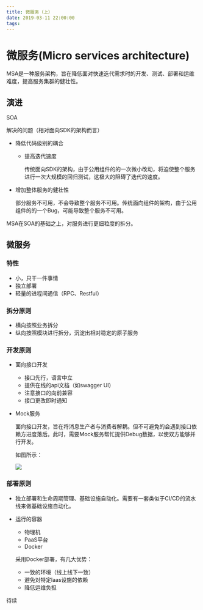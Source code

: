 ```yaml
---
title: 微服务（上）
date: 2019-03-11 22:00:00
tags:
---
```


# 微服务(Micro services architecture)

MSA是一种服务架构，旨在降低面对快速迭代需求时的开发、测试、部署和运维难度，提高服务集群的健壮性。

## 演进

SOA

解决的问题（相对面向SDK的架构而言）

* 降低代码级别的耦合
  * 提高迭代速度
    
    传统面向SDK的架构，由于公用组件的的一次微小改动，将迫使整个服务进行一次大规模的回归测试，这极大的阻碍了迭代的速度。
* 增加整体服务的健壮性
  
  部分服务不可用，不会导致整个服务不可用。传统面向组件的架构，由于公用组件的的一个Bug，可能导致整个服务不可用。
  
MSA在SOA的基础之上，对服务进行更细粒度的拆分。

## 微服务

### 特性

* 小，只干一件事情
* 独立部署
* 轻量的进程间通信（RPC、Restful）

### 拆分原则

* 横向按照业务拆分
* 纵向按照模块进行拆分，沉淀出相对稳定的原子服务

### 开发原则

* 面向接口开发

  * 接口先行，语言中立
  * 提供在线的api文档（如swagger UI）
  * 注意接口的向前兼容
  * 接口更改即时通知
  
* Mock服务
  
  面向接口开发，旨在将消息生产者与消费者解耦。但不可避免的会遇到接口依赖方进度落后。此时，需要Mock服务帮忙提供Debug数据，以使双方能够并行开发。

  如图所示：

  ![](https://ss0.bdstatic.com/6Ox1bjeh1BF3odCf/it/u=3689925622,4184203608&fm=196&app=62&f=JPEG?w=600&h=249&s=42D6549A9C60F513147DADD9030010B1)
  
### 部署原则

* 独立部署和生命周期管理、基础设施自动化。需要有一套类似于CI/CD的流水线来做基础设施自动化。
* 运行的容器
  
  * 物理机
  * PaaS平台
  * Docker

  采用Docker部署，有几大优势：
  * 一致的环境（线上线下一致）
  * 避免对特定laas设施的依赖
  * 降低运维负担
  
待续
